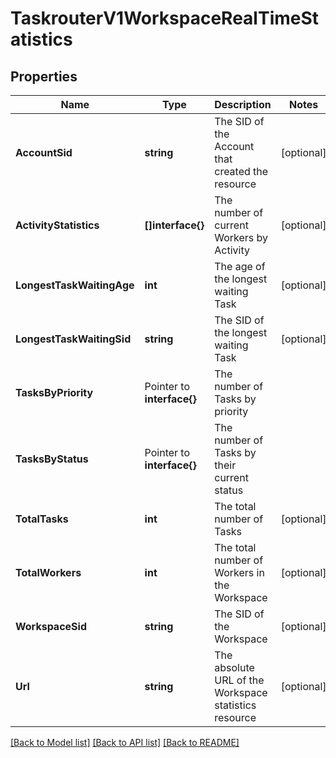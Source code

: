# TaskrouterV1WorkspaceRealTimeStatistics

## Properties

Name | Type | Description | Notes
------------ | ------------- | ------------- | -------------
**AccountSid** | **string** | The SID of the Account that created the resource |[optional] 
**ActivityStatistics** | **[]interface{}** | The number of current Workers by Activity |[optional] 
**LongestTaskWaitingAge** | **int** | The age of the longest waiting Task |[optional] 
**LongestTaskWaitingSid** | **string** | The SID of the longest waiting Task |[optional] 
**TasksByPriority** | Pointer to **interface{}** | The number of Tasks by priority |
**TasksByStatus** | Pointer to **interface{}** | The number of Tasks by their current status |
**TotalTasks** | **int** | The total number of Tasks |[optional] 
**TotalWorkers** | **int** | The total number of Workers in the Workspace |[optional] 
**WorkspaceSid** | **string** | The SID of the Workspace |[optional] 
**Url** | **string** | The absolute URL of the Workspace statistics resource |[optional] 

[[Back to Model list]](../README.md#documentation-for-models) [[Back to API list]](../README.md#documentation-for-api-endpoints) [[Back to README]](../README.md)



